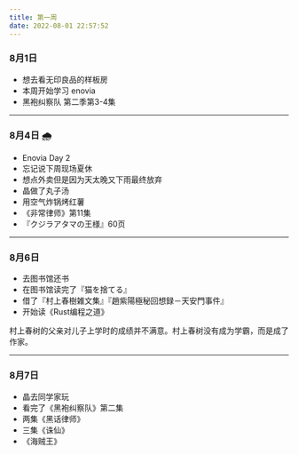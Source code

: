 ```yaml
---
title: 第一周
date: 2022-08-01 22:57:52
---
```

### 8月1日
- 想去看无印良品的样板房
- 本周开始学习 enovia
- 黑袍纠察队 第二季第3-4集

---

### 8月4日 🌧️

- Enovia Day 2
- 忘记说下周现场夏休
- 想点外卖但是因为天太晚又下雨最终放弃
- 晶做了丸子汤
- 用空气炸锅烤红薯
- 《非常律师》第11集
- 『クジラアタマの王様』60页

---

### 8月6日
- 去图书馆还书
- 在图书馆读完了『猫を捨てる』
- 借了『村上春樹雑文集』『趙紫陽極秘回想録－天安門事件』
- 开始读《Rust编程之道》

村上春树的父亲对儿子上学时的成绩并不满意。村上春树没有成为学霸，而是成了作家。

---

### 8月7日
- 晶去同学家玩
- 看完了《黑袍纠察队》第二集
- 两集《黑话律师》
- 三集《诛仙》
- 《海贼王》